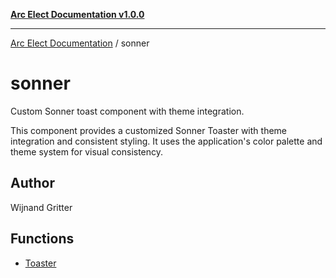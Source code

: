 [**Arc Elect Documentation v1.0.0**](../README.md)

---

[Arc Elect Documentation](../modules.md) / sonner

# sonner

Custom Sonner toast component with theme integration.

This component provides a customized Sonner Toaster with theme
integration and consistent styling. It uses the application's
color palette and theme system for visual consistency.

## Author

Wijnand Gritter

## Functions

- [Toaster](functions/Toaster.md)
